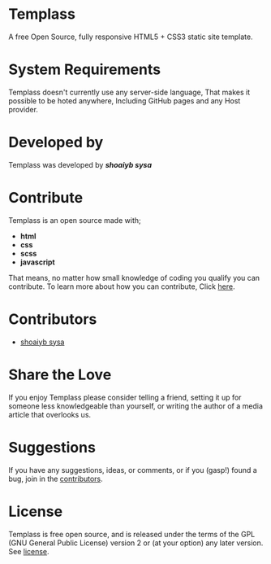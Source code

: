 # Templass
A free Open Source, fully responsive HTML5 + CSS3 static site template.

# System Requirements
Templass doesn't currently use any server-side language, That makes it possible to be hoted anywhere, Including GitHub pages and any Host provider.

# Developed by
Templass was developed by ***shoaiyb sysa***

# Contribute
Templass is an open source made with;
- **html**
- **css**
- **scss**
- **javascript**

That means, no matter how small knowledge of coding you qualify you can contribute.
To learn more about how you can contribute, Click [here](https://templass.ga/contribute/).

# Contributors
- [shoaiyb sysa](@shoaiyb)

# Share the Love
If you enjoy Templass please consider telling a friend, setting it up for someone less knowledgeable than yourself, or writing the author of a media article that overlooks us.

# Suggestions
If you have any suggestions, ideas, or comments, or if you (gasp!) found a bug, join in the [contributors](https://templass.ga/contributors).

# License
Templass is free open source, and is released under the terms of the <abbr>GPL</abbr> (GNU General Public License) version 2 or (at your option) any later version. See <a href="https://templass.ga/license">license</a>.
